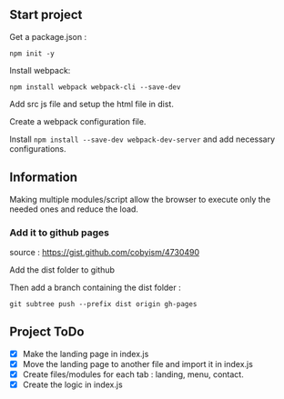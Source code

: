 ## Start project

Get a package.json :
```
npm init -y
```

Install webpack:
```
npm install webpack webpack-cli --save-dev
```

Add src js file and setup the html file in dist.

Create a webpack configuration file.

Install `npm install --save-dev webpack-dev-server` and add necessary configurations.

## Information

Making multiple modules/script allow the browser to execute only the needed ones and reduce the load.

### Add it to github pages

source : https://gist.github.com/cobyism/4730490

Add the dist folder to github

Then add a branch containing the dist folder :

`git subtree push --prefix dist origin gh-pages`

## Project ToDo

- [x] Make the landing page in index.js
- [x] Move the landing page to another file and import it in index.js
- [x] Create files/modules for each tab : landing, menu, contact.
- [x] Create the logic in index.js
